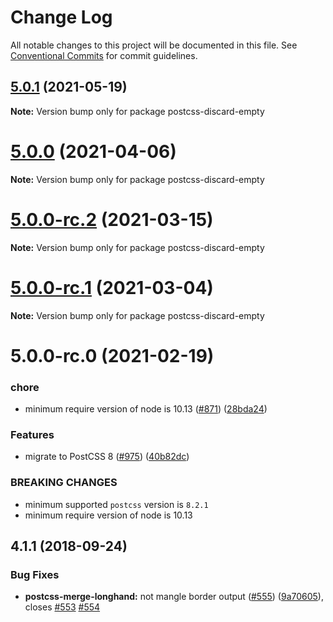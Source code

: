 # Change Log

All notable changes to this project will be documented in this file.
See [Conventional Commits](https://conventionalcommits.org) for commit guidelines.

## [5.0.1](https://github.com/cssnano/cssnano/compare/postcss-discard-empty@5.0.0...postcss-discard-empty@5.0.1) (2021-05-19)

**Note:** Version bump only for package postcss-discard-empty

# [5.0.0](https://github.com/cssnano/cssnano/compare/postcss-discard-empty@5.0.0-rc.2...postcss-discard-empty@5.0.0) (2021-04-06)

**Note:** Version bump only for package postcss-discard-empty

# [5.0.0-rc.2](https://github.com/cssnano/cssnano/compare/postcss-discard-empty@5.0.0-rc.1...postcss-discard-empty@5.0.0-rc.2) (2021-03-15)

**Note:** Version bump only for package postcss-discard-empty

# [5.0.0-rc.1](https://github.com/cssnano/cssnano/compare/postcss-discard-empty@5.0.0-rc.0...postcss-discard-empty@5.0.0-rc.1) (2021-03-04)

**Note:** Version bump only for package postcss-discard-empty

# 5.0.0-rc.0 (2021-02-19)

### chore

- minimum require version of node is 10.13 ([#871](https://github.com/cssnano/cssnano/issues/871)) ([28bda24](https://github.com/cssnano/cssnano/commit/28bda243e32ce3ba89b3c358a5f78727b3732f11))

### Features

- migrate to PostCSS 8 ([#975](https://github.com/cssnano/cssnano/issues/975)) ([40b82dc](https://github.com/cssnano/cssnano/commit/40b82dca7f53ac02cd4fe62846dec79b898ccb49))

### BREAKING CHANGES

- minimum supported `postcss` version is `8.2.1`
- minimum require version of node is 10.13

## 4.1.1 (2018-09-24)

### Bug Fixes

- **postcss-merge-longhand:** not mangle border output ([#555](https://github.com/cssnano/cssnano/issues/555)) ([9a70605](https://github.com/cssnano/cssnano/commit/9a706050b621e7795a9bf74eb7110b5c81804ffe)), closes [#553](https://github.com/cssnano/cssnano/issues/553) [#554](https://github.com/cssnano/cssnano/issues/554)
